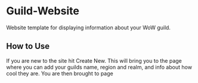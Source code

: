 # Guild-Website
Website template for displaying information about your WoW guild.

## How to Use

If you are new to the site hit Create New. This will bring you to the page where you can add your guilds name, region and realm, and info about how cool they are. You are then brought to page 
